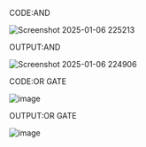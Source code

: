 CODE:AND

![Screenshot 2025-01-06 225213](https://github.com/user-attachments/assets/e9607c1b-e2b5-4aaa-b7c9-37c7aa4ff2da)

OUTPUT:AND

![Screenshot 2025-01-06 224906](https://github.com/user-attachments/assets/500f4292-12b4-496d-b4ed-d1af8c412d64)

CODE:OR GATE

![image](https://github.com/user-attachments/assets/348e828e-8102-4f0d-9d7a-328d03f208ec)


OUTPUT:OR GATE

![image](https://github.com/user-attachments/assets/660467c5-94af-47d8-9cc3-5ed2a8eed7d9)
